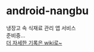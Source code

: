 # android-nangbu
냉장고 속 식재료 관리 앱 서비스<br>
준비중... <br>
[더 자세한 기록은 wiki로~](https://github.com/CAPSTONE-DESIGN-PROJECT-1/android-nangbu/wiki)
